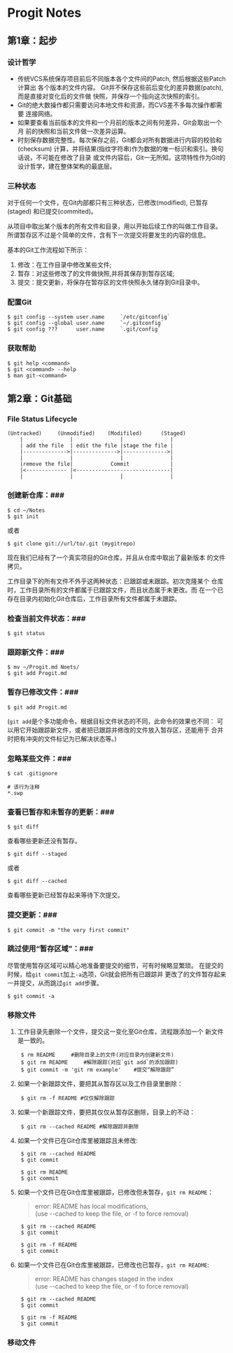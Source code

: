 Progit Notes
============

第1章：起步
------------

### 设计哲学 ###

* 传统VCS系统保存项目前后不同版本各个文件间的Patch, 然后根据这些Patch计算出
  各个版本的文件内容。
  Git并不保存这些前后变化的差异数据(patch), 而是直接对变化后的文件做
  快照，并保存一个指向这次快照的索引。
* Git的绝大数操作都只需要访问本地文件和资源，而CVS差不多每次操作都需要
  连接网络。
* 如果要查看当前版本的文件和一个月前的版本之间有何差异，Git会取出一个月
  前的快照和当前文件做一次差异运算。
* 时刻保存数据完整性。每次保存之前，Git都会对所有数据进行内容的校验和(checksum)
  计算，并将结果(指纹字符串)作为数据的唯一标识和索引。换句话说，不可能在修改了目录
  或文件内容后，Git一无所知。这项特性作为Git的设计哲学，建在整体架构的最底层。

  

### 三种状态 ###

对于任何一个文件，在Git内部都只有三种状态，已修改(modified), 已暂存(staged)
和已提交(commited)。

从项目中取出某个版本的所有文件和目录，用以开始后续工作的叫做工作目录。
所谓暂存区不过是个简单的文件，含有下一次提交将要发生的内容的信息。

基本的Git工作流程如下所示：

1. 修改：在工作目录中修改某些文件;
2. 暂存：对这些修改了的文件做快照,并将其保存到暂存区域;
3. 提交：提交更新，将保存在暂存区的文件快照永久储存到Git目录中。

### 配置Git ###

	$ git config --system user.name		`/etc/gitconfig`
	$ git config --global user.name		`~/.gitconfig`
	$ git config ???	  user.name		`.git/config`

### 获取帮助 ###

	$ git help <command>
	$ git <command> --help
	$ man git-<command>


第2章：Git基础
--------------

### File Status Lifecycle ###

	(Untracked)		(Unmodified)	(Modifiled)      (Staged)
   		|				|				|				|
   		| add the file	| edit the file	|stage the file |
   		|-------------->|-------------->|-------------->|
   		|				|				|				|
   		|remove the file|    		 Commit				|
   		|<-------------	|<------------------------------|
   		|				|				|				|	


### 创建新仓库：###

	$ cd ~/Notes
	$ git init

或者

	$ git clone git://url/to/.git (mygitrepo)

现在我们已经有了一个真实项目的Git仓库，并且从仓库中取出了最新版本
的文件拷贝。

工作目录下的所有文件不外乎这两种状态：已跟踪或未跟踪。初次克隆某个
仓库时，工作目录所有的文件都属于已跟踪文件，而且状态属于未更改。而
在一个已存在目录内初始化Git仓库后，工作目录所有文件都属于未跟踪。

### 检查当前文件状态：###
	
	$ git status

### 跟踪新文件：###

	$ mv ~/Progit.md Noets/
	$ git add Progit.md

### 暂存已修改文件：###

	$ git add Progit.md

(`git add`是个多功能命令，根据目标文件状态的不同，此命令的效果也不同：
可以用它开始跟踪新文件，或者把已跟踪并修改的文件放入暂存区，还能用于
合并时把有冲突的文件标记为已解决状态等。)

### 忽略某些文件：###

	$ cat .gitignore

	# 该行为注释
	*.swp

### 查看已暂存和未暂存的更新：###

	$ git diff
查看哪些更新还没有暂存。

	$ git diff --staged

或者
	
	$ git diff --cached

查看哪些更新已经暂存起来等待下次提交。

### 提交更新：###

	$ git commit -m "the very first commit"

### 跳过使用“暂存区域”：###

尽管使用暂存区域可以精心地准备要提交的细节，可有时候略显繁琐。
在提交的时候，给`git commit`加上`-a`选项，Git就会把所有已跟踪并
更改了的文件暂存起来一并提交，从而跳过`git add`步骤。

	$ git commit -a 

### 移除文件 ###

1. 工作目录先删除一个文件，提交这一变化至Git仓库，流程跟添加一个
新文件是一致的。

		$ rm README		#删除目录上的文件(对应目录内创建新文件)
		$ git rm README		#解除跟踪(对应`git add`的添加跟踪)
		$ git commit -m 'git rm example' 	#提交“解除跟踪”

2. 如果一个新跟踪文件，要把其从暂存区以及工作目录里删除：

		$ git rm -f README #仅仅解除跟踪

3. 如果一个新跟踪文件，要把其仅仅从暂存区删除，目录上的不动：

		$ git rm --cached README #解除跟踪并删除

4. 如果一个文件已在Git仓库里被跟踪且未修改:

		$ git rm --cached README
		$ git commit 

		$ git rm README
		$ git commit

5. 如果一个文件已在Git仓库里被跟踪，已修改但未暂存，`git rm README`：
	
	>error: README has local modifications,  
	>(use --cached to keep the file, or -f to force removal)

		$ git rm --cached README
		$ git commit

		$ git rm -f README
		$ git commit

6. 如果一个文件已在Git仓库里被跟踪，已修改也已暂存，`git rm README`:

	>error: README has changes staged in the index  
	>(use --cached to keep the file, or -f to force removal)

		$ git rm --cached README
		$ git commit

		$ git rm -f README
		$ git commit

### 移动文件 ###

